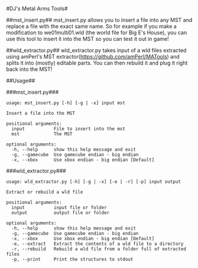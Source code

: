 #DJ's Metal Arms Tools#

##mst\_insert.py##
mst\_insert.py allows you to insert a file into any MST and replace a file with the exact same name. So for example if you make a modification to we01multi01.wld (the world file for Big E's House), you can use this tool to insert it into the MST so you can test it out in game!

##wld\_extractor.py##
wld\_extractor.py takes input of a wld files extracted using amPerl's MST extractor(https://github.com/amPerl/MATools) and splits it into (mostly) editable parts. You can then rebuild it and plug it right back into the MST!

##Usage##

###mst\_insert.py###
```
usage: mst_insert.py [-h] [-g | -x] input mst

Insert a file into the MST

positional arguments:
  input           File to insert into the mst
  mst             The MST

optional arguments:
  -h, --help      show this help message and exit
  -g, --gamecube  Use gamecube endian - big endian
  -x, --xbox      Use xbox endian - big endian [Default]
```


###wld\_extractor.py###
```
usage: wld_extractor.py [-h] [-g | -x] [-e | -r] [-p] input output

Extract or rebuild a wld file

positional arguments:
  input           input file or folder
  output          output file or folder

optional arguments:
  -h, --help      show this help message and exit
  -g, --gamecube  Use gamecube endian - big endian
  -x, --xbox      Use xbox endian - big endian [Default]
  -e, --extract   Extract the contents of a wld file to a directory
  -r, --rebuild   Rebuild a wld file from a folder full of extracted files
  -p, --print     Print the structures to stdout

```
